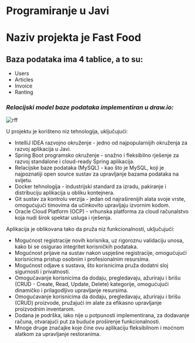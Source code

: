 # Programiranje u Javi
# **Naziv projekta je Fast Food**

## Baza podataka ima 4 tablice, a to su:
- Users
- Articles
- Invoice
- Ranting

### _Relacijski model baze podataka implementiran u draw.io:_
![rff](https://github.com/ivonakre/Food-PUJ-2023/assets/93091530/ef55f7b4-d2d7-4ab1-9e8f-e8797c69f806)

U projektu je korišteno niz tehnologija, uključujući:
- IntelliJ IDEA razvojno okruženje - jedno od najpopularnijih okruženja za razvoj aplikacija u Javi.
- Spring Boot programsko okruženje - snažno i fleksibilno rješenje za razvoj standalone i cloud-ready Spring aplikacija.
- Relacijske baze podataka (MySQL) - kao što je MySQL, koji je najpoznatiji open source sustav za upravljanje bazama podataka na svijetu.
- Docker tehnologija - industrijski standard za izradu, pakiranje i distribuciju aplikacija u obliku kontejnera.
- Git sustav za kontrolu verzija - jedan od najraširenijih alata svoje vrste, omogućujući timovima da učinkovito upravljaju izvornim kodom.
- Oracle Cloud Platform (OCP) - vrhunska platforma za cloud računalstvo koja nudi širok spektar usluga i rješenja.

Aplikacija je oblikovana tako da pruža niz funkcionalnosti, uključujući:

- Mogućnost registracije novih korisnika, uz rigoroznu validaciju unosa, kako bi se osigurao integritet korisničkih podataka.
- Mogućnost prijave na sustav nakon uspješne registracije, omogućujući korisnicima pristup osobnim i profesionalnim resursima.
- Mogućnost odjave s sustava, što korisnicima pruža dodatni sloj sigurnosti i privatnosti.
- Omogućavanje korisnicima da dodaju, pregledavaju, ažuriraju i brišu (CRUD - Create, Read, Update, Delete) kategorije, omogućujući dinamičko i prilagodljivo upravljanje resursima.
- Omogućavanje korisnicima da dodaju, pregledavaju, ažuriraju i brišu (CRUD) proizvode, pružajući im alate za efikasno upravljanje proizvodnim inventarom.
- Dodana je podrška, iako nije u potpunosti implementirana, za dodavanje računa, otvarajući put za buduće proširenje funkcionalnosti.
- Mnoge druge značajke koje čine ovu aplikaciju fleksibilnom i moćnom alatkom za upravljanje restoranima.
